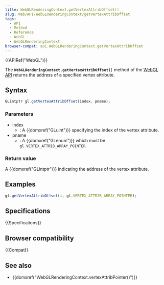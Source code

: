 ```yaml
---
title: WebGLRenderingContext.getVertexAttribOffset()
slug: Web/API/WebGLRenderingContext/getVertexAttribOffset
tags:
  - API
  - Method
  - Reference
  - WebGL
  - WebGLRenderingContext
browser-compat: api.WebGLRenderingContext.getVertexAttribOffset
---
```

{{APIRef("WebGL")}}

The **`WebGLRenderingContext.getVertexAttribOffset()`** method
of the [WebGL API](/en-US/docs/Web/API/WebGL_API) returns the address of a
specified vertex attribute.

## Syntax

```js
GLintptr gl.getVertexAttribOffset(index, pname);
```

### Parameters

- index
  - : A {{domxref("GLuint")}} specifying the index of the vertex attribute.
- pname
  - : A {{domxref("GLenum")}} which must be `gl.VERTEX_ATTRIB_ARRAY_POINTER`.

### Return value

A {{domxref("GLintptr")}} indicating the address of the vertex attribute.

## Examples

```js
gl.getVertexAttribOffset(i, gl.VERTEX_ATTRIB_ARRAY_POINTER);
```

## Specifications

{{Specifications}}

## Browser compatibility

{{Compat}}

## See also

- {{domxref("WebGLRenderingContext.vertexAttribPointer()")}}

